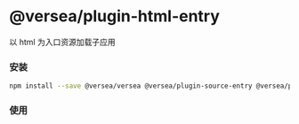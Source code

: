 # @versea/plugin-html-entry

以 html 为入口资源加载子应用

### 安装

```bash
npm install --save @versea/versea @versea/plugin-source-entry @versea/plugin-html-entry
```

### 使用